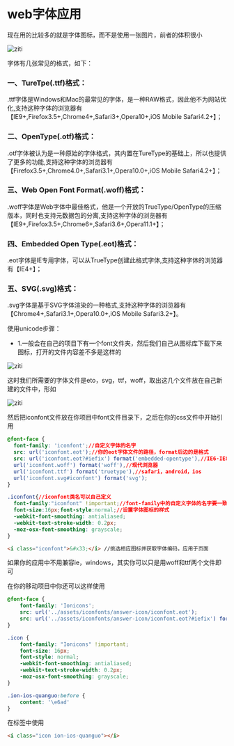 # web字体应用

现在用的比较多的就是字体图标，而不是使用一张图片，前者的体积很小

![ziti](/work/CSS/ziti3.png)

字体有几张常见的格式，如下：

### 一、TureTpe(.ttf)格式：
.ttf字体是Windows和Mac的最常见的字体，是一种RAW格式，因此他不为网站优化,支持这种字体的浏览器有【IE9+,Firefox3.5+,Chrome4+,Safari3+,Opera10+,iOS Mobile Safari4.2+】；
### 二、OpenType(.otf)格式：
.otf字体被认为是一种原始的字体格式，其内置在TureType的基础上，所以也提供了更多的功能,支持这种字体的浏览器有【Firefox3.5+,Chrome4.0+,Safari3.1+,Opera10.0+,iOS Mobile Safari4.2+】；
### 三、Web Open Font Format(.woff)格式：
.woff字体是Web字体中最佳格式，他是一个开放的TrueType/OpenType的压缩版本，同时也支持元数据包的分离,支持这种字体的浏览器有【IE9+,Firefox3.5+,Chrome6+,Safari3.6+,Opera11.1+】；
### 四、Embedded Open Type(.eot)格式：
.eot字体是IE专用字体，可以从TrueType创建此格式字体,支持这种字体的浏览器有【IE4+】；
### 五、SVG(.svg)格式：
.svg字体是基于SVG字体渲染的一种格式,支持这种字体的浏览器有【Chrome4+,Safari3.1+,Opera10.0+,iOS Mobile Safari3.2+】。

使用unicode步骤：
- 1.一般会在自己的项目下有一个font文件夹，然后我们自己从图标库下载下来图标，打开的文件内容差不多是这样的

![ziti](/work/CSS/ziti1.png)

这时我们所需要的字体文件是eto，svg，ttf，woff，取出这几个文件放在自己新建的文件中，形如

![ziti](/work/CSS/ziti2.png)

然后把iconfont文件放在你项目中font文件目录下，之后在你的css文件中开始引用
```css
@font-face {
  font-family: 'iconfont';//自定义字体的名字
  src: url('iconfont.eot');//你的eot字体文件的路径，format后边的是格式
  src: url('iconfont.eot?#iefix') format('embedded-opentype'),//IE6-IE8
  url('iconfont.woff') format('woff'),//现代浏览器
  url('iconfont.ttf') format('truetype'),//safari，android，ios
  url('iconfont.svg#iconfont') format('svg');
}

.iconfont{//iconfont类名可以自己定义
  font-family:"iconfont" !important;//font-family中的自定义字体的名字要一致
  font-size:16px;font-style:normal;//设置字体图标的样式
  -webkit-font-smoothing: antialiased;
  -webkit-text-stroke-width: 0.2px;
  -moz-osx-font-smoothing: grayscale;
}
```

```html
<i class="iconfont">&#x33;</i> //挑选相应图标并获取字体编码，应用于页面
```
如果你的应用中不用兼容ie，windows，其实你可以只是用woff和ttf两个文件即可

在你的移动项目中你还可以这样使用
```css
@font-face {
    font-family: 'Ionicons';
    src: url('../assets/iconfonts/answer-icon/iconfont.eot');
    src: url('../assets/iconfonts/answer-icon/iconfont.eot?#iefix') format('embedded-opentype'), url('../assets/iconfonts/answer-icon/iconfont.woff') format('woff'), url('../assets/iconfonts/answer-icon/iconfont.ttf') format('truetype'), url('../assets/iconfonts/answer-icon/iconfont.svg#iconfont') format('svg');
}

.icon {
    font-family: "Ionicons" !important;
    font-size: 16px;
    font-style: normal;
    -webkit-font-smoothing: antialiased;
    -webkit-text-stroke-width: 0.2px;
    -moz-osx-font-smoothing: grayscale;
}

.ion-ios-quanguo:before {
    content: '\e6ad'
}
```
在标签中使用
```html
<i class="icon ion-ios-quanguo"></i>
```